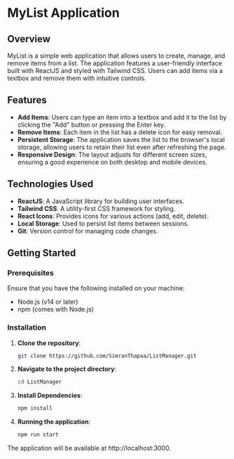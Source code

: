 # MyList Application

## Overview

MyList is a simple web application that allows users to create, manage, and remove items from a list. The application features a user-friendly interface built with ReactJS and styled with Tailwind CSS. Users can add items via a textbox and remove them with intuitive controls.

## Features

- **Add Items**: Users can type an item into a textbox and add it to the list by clicking the "Add" button or pressing the Enter key.
- **Remove Items**: Each item in the list has a delete icon for easy removal.
- **Persistent Storage**: The application saves the list to the browser's local storage, allowing users to retain their list even after refreshing the page.
- **Responsive Design**: The layout adjusts for different screen sizes, ensuring a good experience on both desktop and mobile devices.

## Technologies Used

- **ReactJS**: A JavaScript library for building user interfaces.
- **Tailwind CSS**: A utility-first CSS framework for styling.
- **React Icons**: Provides icons for various actions (add, edit, delete).
- **Local Storage**: Used to persist list items between sessions.
- **Git**: Version control for managing code changes.

## Getting Started

### Prerequisites

Ensure that you have the following installed on your machine:

- Node.js (v14 or later)
- npm (comes with Node.js)

### Installation

1. **Clone the repository**:

   ```bash
   git clone https://github.com/SimranThapaa/ListManager.git

   ```

1. **Navigate to the project directory**:

   ```bash
   cd ListManager

   ```

1. **Install Dependencies**:

   ```bash
   npm install

   ```

1. **Running the application**:
   ```bash
   npm run start
   ```

The application will be available at http://localhost:3000.
